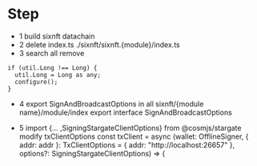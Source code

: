 # Step
- 1 build sixnft datachain
- 2 delete index.ts ./sixnft/sixnft.{module}/index.ts
- 3 search all remove
```
if (util.Long !== Long) {
  util.Long = Long as any;
  configure();
}
```
- 4 export SignAndBroadcastOptions in all sixnft/{module name}/module/index
export interface SignAndBroadcastOptions

- 5 import {... ,SigningStargateClientOptions} from @cosmjs/stargate
modify txClientOptions
const txClient = async (wallet: OfflineSigner, { addr: addr }: TxClientOptions = { addr: "http://localhost:26657" }, options?: SigningStargateClientOptions) => {